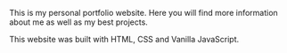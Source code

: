 This is my personal portfolio website. Here you will find more information about me as well as my best projects.

This website was built with HTML, CSS and Vanilla JavaScript.
